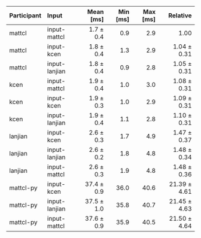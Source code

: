 | Participant | Input | Mean [ms] | Min [ms] | Max [ms] | Relative |
|:---|:---|---:|---:|---:|---:|
| mattcl | input-mattcl | 1.7 ± 0.4 | 0.9 | 2.9 | 1.00 |
| mattcl | input-kcen | 1.8 ± 0.4 | 1.3 | 2.9 | 1.04 ± 0.31 |
| mattcl | input-lanjian | 1.8 ± 0.4 | 0.9 | 2.8 | 1.05 ± 0.31 |
| kcen | input-mattcl | 1.9 ± 0.4 | 1.0 | 3.0 | 1.08 ± 0.31 |
| kcen | input-kcen | 1.9 ± 0.3 | 1.0 | 2.9 | 1.09 ± 0.31 |
| kcen | input-lanjian | 1.9 ± 0.4 | 1.1 | 2.8 | 1.10 ± 0.31 |
| lanjian | input-kcen | 2.6 ± 0.3 | 1.7 | 4.9 | 1.47 ± 0.37 |
| lanjian | input-lanjian | 2.6 ± 0.2 | 1.8 | 4.8 | 1.48 ± 0.34 |
| lanjian | input-mattcl | 2.6 ± 0.3 | 1.9 | 4.8 | 1.48 ± 0.36 |
| mattcl-py | input-kcen | 37.4 ± 0.9 | 36.0 | 40.6 | 21.39 ± 4.61 |
| mattcl-py | input-lanjian | 37.5 ± 1.0 | 35.8 | 40.7 | 21.45 ± 4.63 |
| mattcl-py | input-mattcl | 37.6 ± 0.9 | 35.9 | 40.5 | 21.50 ± 4.64 |
